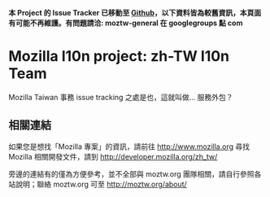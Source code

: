 **本 Project 的 Issue Tracker 已移動至 [Github](https://github.com/moztw/)，以下資料皆為較舊資訊，本頁面有可能不再維護。有問題請洽: moztw-general 在 googlegroups 點 com**



# Mozilla l10n project: zh-TW l10n Team #
Mozilla Taiwan 事務 issue tracking 之處是也，這就叫做... 服務外包？

## 相關連結 ##
如果您是想找「Mozilla 專案」的資訊，請前往 http://www.mozilla.org
尋找 Mozilla 相關開發文件，請到  http://developer.mozilla.org/zh_tw/

旁邊的連結有的僅為方便參考，並不全部與 moztw.org 團隊相關，請自行參照各站說明；聯絡 moztw.org 可至 http://moztw.org/about/
